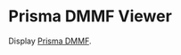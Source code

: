 # Prisma DMMF Viewer

Display [Prisma DMMF](https://github.com/prisma/prisma/blob/main/ARCHITECTURE.md#the-dmmf-or-data-model-meta-format).

